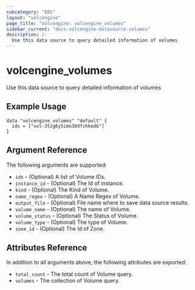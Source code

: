 ```yaml
---
subcategory: "EBS"
layout: "volcengine"
page_title: "Volcengine: volcengine_volumes"
sidebar_current: "docs-volcengine-datasource-volumes"
description: |-
  Use this data source to query detailed information of volumes
---
```

# volcengine_volumes
Use this data source to query detailed information of volumes
## Example Usage
```hcl
data "volcengine_volumes" "default" {
  ids = ["vol-3tzg6y5imn3b9fchkedb"]
}
```
## Argument Reference
The following arguments are supported:
* `ids` - (Optional) A list of Volume IDs.
* `instance_id` - (Optional) The Id of instance.
* `kind` - (Optional) The Kind of Volume.
* `name_regex` - (Optional) A Name Regex of Volume.
* `output_file` - (Optional) File name where to save data source results.
* `volume_name` - (Optional) The name of Volume.
* `volume_status` - (Optional) The Status of Volume.
* `volume_type` - (Optional) The type of Volume.
* `zone_id` - (Optional) The Id of Zone.

## Attributes Reference
In addition to all arguments above, the following attributes are exported:
* `total_count` - The total count of Volume query.
* `volumes` - The collection of Volume query.


